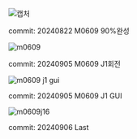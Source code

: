 ![캡처](https://github.com/user-attachments/assets/ba5eae7d-2649-4c18-9849-9611a548b3fe)

commit: 20240822 M0609 90%완성

![m0609](https://github.com/user-attachments/assets/4608651c-5407-4ba5-a0d5-2b3def1c7854)

commit: 20240905 M0609 J1회전

![m0609 j1 gui](https://github.com/user-attachments/assets/c0581782-52d3-4dda-9525-24b284e13bb0)

commit: 20240905 M0609 J1 GUI

![m0609j16](https://github.com/user-attachments/assets/3fcd1415-087d-4848-806b-6acc8b7c4728)

commit: 20240906 Last
